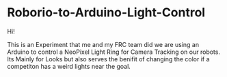 # Roborio-to-Arduino-Light-Control

Hi!

This is an Experiment that me and my FRC team did we are using an Arduino to control a NeoPixel Light Ring for Camera Tracking on our robots. Its Mainly for Looks but also serves the benifit of changing the color if a competiton has a weird lights near the goal.
